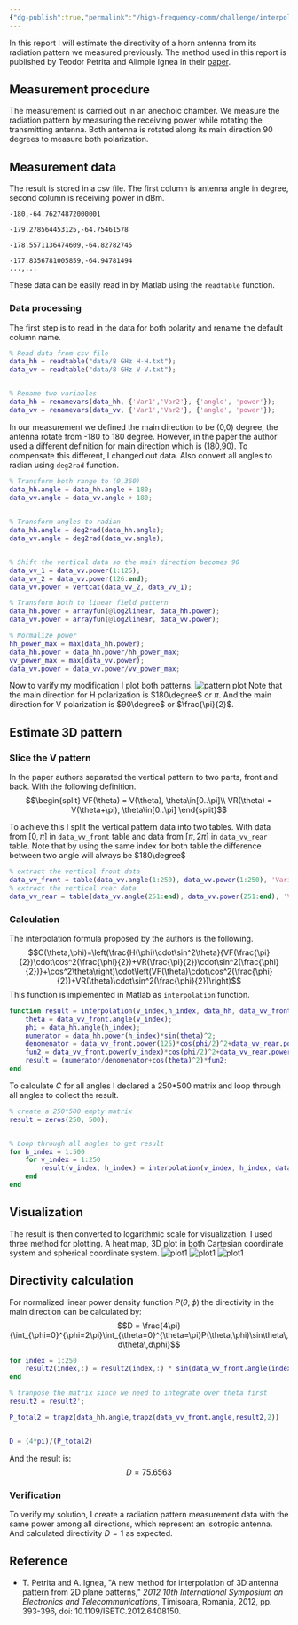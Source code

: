 ```yaml
---
{"dg-publish":true,"permalink":"/high-frequency-comm/challenge/interpolating-antenna-directivity-form-2-d-rediation-pattern-report/"}
---
```






In this report I will estimate the directivity of a horn antenna from its radiation pattern we measured previously. The method used in this report is published by Teodor Petrita and Alimpie Ignea in their [paper](https://ieeexplore.ieee.org/abstract/document/6408150).

## Measurement procedure
The measurement is carried out in an anechoic chamber. We measure the radiation pattern by measuring the receiving power while rotating the transmitting antenna. Both antenna is rotated along its main direction 90 degrees to measure both polarization.

## Measurement data
The result is stored in a csv file. The first column is antenna angle in degree, second column is receiving power in dBm.
```csv
-180,-64.76274872000001

-179.278564453125,-64.75461578

-178.5571136474609,-64.82782745

-177.8356781005859,-64.94781494
...,...
```

These data can be easily read in by Matlab using the `readtable` function.

### Data processing
The first step is to read in the data for both polarity and rename the default column name.
```matlab
% Read data from csv file
data_hh = readtable("data/8 GHz H-H.txt");
data_vv = readtable("data/8 GHz V-V.txt");


% Rename two variables
data_hh = renamevars(data_hh, {'Var1','Var2'}, {'angle', 'power'});
data_vv = renamevars(data_vv, {'Var1','Var2'}, {'angle', 'power'});
```

In our measurement we defined the main direction to be (0,0) degree, the antenna rotate from -180 to 180 degree. However, in the paper the author used a different definition for main direction which is (180,90). To compensate this different, I changed out data. Also convert all angles to radian using `deg2rad` function.
```matlab
% Transform both range to (0,360)
data_hh.angle = data_hh.angle + 180;
data_vv.angle = data_vv.angle + 180;

  
% Transform angles to radian
data_hh.angle = deg2rad(data_hh.angle);
data_vv.angle = deg2rad(data_vv.angle);


% Shift the vertical data so the main direction becomes 90
data_vv_1 = data_vv.power(1:125);
data_vv_2 = data_vv.power(126:end);
data_vv.power = vertcat(data_vv_2, data_vv_1);

% Transform both to linear field pattern
data_hh.power = arrayfun(@log2linear, data_hh.power);
data_vv.power = arrayfun(@log2linear, data_vv.power);

% Normalize power
hh_power_max = max(data_hh.power);
data_hh.power = data_hh.power/hh_power_max;
vv_power_max = max(data_vv.power);
data_vv.power = data_vv.power/vv_power_max;

```

Now to varify my modification I plot both patterns.
![pattern plot](/img/user/High_frequency_comm/challenge/plots/pattern1.jpg)
Note that the main direction for H polarization is $180\degree$ or $\pi$. And the main direction for V polarization is $90\degree$ or $\frac{\pi}{2}$.

## Estimate 3D pattern
### Slice the V pattern
In the paper authors separated the vertical pattern to two parts, front and back. With the following definition.
$$\begin{split}
VF(\theta) = V(\theta), \theta\in[0..\pi]\\
VR(\theta) = V(\theta+\pi), \theta\in[0..\pi]
\end{split}$$

To achieve this I split the vertical pattern data into two tables. With data from $[0,\pi]$ in `data_vv_front` table and data from $[\pi,2\pi]$ in `data_vv_rear` table. Note that by using the same index for both table the difference between two angle will always be $180\degree$
```matlab
% extract the vertical front data
data_vv_front = table(data_vv.angle(1:250), data_vv.power(1:250), 'VariableNames', {'angle', 'power'});
% extract the vertical rear data
data_vv_rear = table(data_vv.angle(251:end), data_vv.power(251:end), 'VariableNames', {'angle', 'power'});

```

### Calculation
The interpolation formula proposed by the authors is the following.
$$C(\theta,\phi)=\left(\frac{H(\phi)\cdot\sin^2\theta}{VF(\frac{\pi}{2})\cdot\cos^2(\frac{\phi}{2})+VR(\frac{\pi}{2})\cdot\sin^2(\frac{\phi}{2})}+\cos^2\theta\right)\cdot\left(VF(\theta)\cdot\cos^2(\frac{\phi}{2})+VR(\theta)\cdot\sin^2(\frac{\phi}{2})\right)$$
This function is implemented in Matlab as `interpolation` function.
```matlab
function result = interpolation(v_index,h_index, data_hh, data_vv_front, data_vv_rear)
    theta = data_vv_front.angle(v_index);
    phi = data_hh.angle(h_index);
    numerator = data_hh.power(h_index)*sin(theta)^2;
    denomenator = data_vv_front.power(125)*cos(phi/2)^2+data_vv_rear.power(125)*sin(phi/2)^2;
    fun2 = data_vv_front.power(v_index)*cos(phi/2)^2+data_vv_rear.power(v_index)*sin(phi/2)^2;
    result = (numerator/denomenator+cos(theta)^2)*fun2;
end
```

To calculate $C$ for all angles I declared a 250*500 matrix and loop through all angles to collect the result.
```matlab
% create a 250*500 empty matrix
result = zeros(250, 500);


% Loop through all angles to get result
for h_index = 1:500
    for v_index = 1:250
        result(v_index, h_index) = interpolation(v_index, h_index, data_hh, data_vv_front, data_vv_rear);
    end
end
```

## Visualization
The result is then converted to logarithmic scale for visualization. I used three method for plotting. A heat map, 3D plot in both Cartesian coordinate system and spherical coordinate system.
![plot1](/img/user/High_frequency_comm/challenge/plots/pattern4.jpg)
![plot1](/img/user/High_frequency_comm/challenge/plots/pattern2.jpg)
![plot1](/img/user/High_frequency_comm/challenge/plots/pattern3.jpg)

## Directivity calculation
For normalized linear power density function $P(\theta,\phi)$ the directivity in the main direction can be calculated by:
$$D = \frac{4\pi}{\int_{\phi=0}^{\phi=2\pi}\int_{\theta=0}^{\theta=\pi}P(\theta,\phi)\sin\theta\,d\theta\,d\phi}$$

```matlab
for index = 1:250
    result2(index,:) = result2(index,:) * sin(data_vv_front.angle(index));
end

% tranpose the matrix since we need to integrate over theta first
result2 = result2';

P_total2 = trapz(data_hh.angle,trapz(data_vv_front.angle,result2,2))


D = (4*pi)/(P_total2)
```
And the result is:
$$D = 75.6563$$

### Verification 
To verify my solution, I create a radiation pattern measurement data with the same power among all directions, which represent an isotropic antenna. And calculated directivity $D = 1$ as expected.


## Reference
- T. Petrita and A. Ignea, "A new method for interpolation of 3D antenna pattern from 2D plane patterns," _2012 10th International Symposium on Electronics and Telecommunications_, Timisoara, Romania, 2012, pp. 393-396, doi: 10.1109/ISETC.2012.6408150.